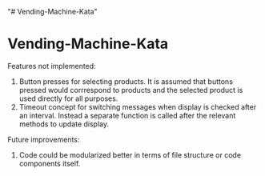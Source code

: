 "# Vending-Machine-Kata" 
# Vending-Machine-Kata
Features not implemented:
1. Button presses for selecting products. It is assumed that buttons pressed would corrrespond to products and the selected product is used directly for all purposes. 
2. Timeout concept for switching messages when display is checked after an interval. Instead a separate function is called after the relevant methods to update display.

Future improvements:
1. Code could be modularized better in terms of file structure or code components itself.
